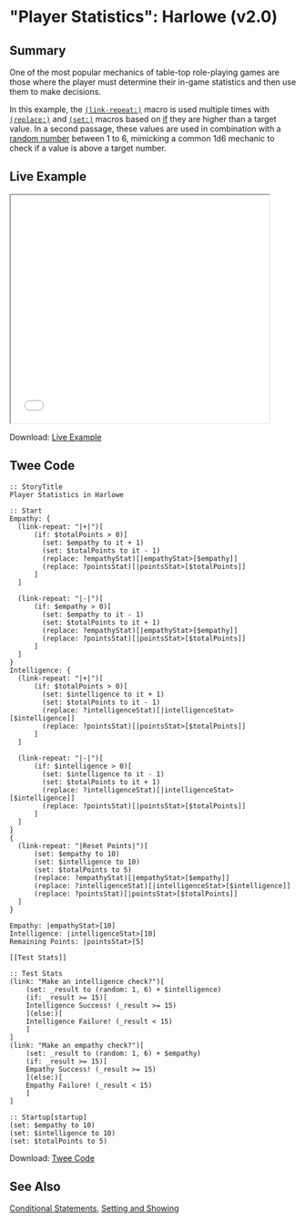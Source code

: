 # "Player Statistics": Harlowe (v2.0)

## Summary

One of the most popular mechanics of table-top role-playing games are those where the player must determine their in-game statistics and then use them to make decisions.

In this example, the [`(link-repeat:)`](https://twine2.neocities.org/#macro_link-repeat) macro is used multiple times with [`(replace:)`](https://twine2.neocities.org/#macro_replace) and [`(set:)`](https://twine2.neocities.org/#macro_set) macros based on [if](https://twine2.neocities.org/#macro_if) they are higher than a target value. In a second passage, these values are used in combination with a [random number](https://twine2.neocities.org/#macro_random) between 1 to 6, mimicking a common 1d6 mechanic to check if a value is above a target number.

## Live Example

<section>
<iframe src="harlowe_player_statistics_example.html" height=400 width=90%></iframe>

Download: <a href="harlowe_player_statistics_example.html" target="_blank">Live Example</a>
</section>

## Twee Code

```twee
:: StoryTitle
Player Statistics in Harlowe

:: Start
Empathy: {
  (link-repeat: "|+|")[
	  (if: $totalPoints > 0)[
		(set: $empathy to it + 1)
		(set: $totalPoints to it - 1)
		(replace: ?empathyStat)[|empathyStat>[$empathy]]
		(replace: ?pointsStat)[|pointsStat>[$totalPoints]]
	  ]
  ]

  (link-repeat: "|-|")[
	  (if: $empathy > 0)[
		(set: $empathy to it - 1)
		(set: $totalPoints to it + 1)
		(replace: ?empathyStat)[|empathyStat>[$empathy]]
		(replace: ?pointsStat)[|pointsStat>[$totalPoints]]
	  ]
  ]
}
Intelligence: {
  (link-repeat: "|+|")[
	  (if: $totalPoints > 0)[
		(set: $intelligence to it + 1)
		(set: $totalPoints to it - 1)
		(replace: ?intelligenceStat)[|intelligenceStat>[$intelligence]]
		(replace: ?pointsStat)[|pointsStat>[$totalPoints]]
	  ]
  ]

  (link-repeat: "|-|")[
	  (if: $intelligence > 0)[
		(set: $intelligence to it - 1)
		(set: $totalPoints to it + 1)
		(replace: ?intelligenceStat)[|intelligenceStat>[$intelligence]]
		(replace: ?pointsStat)[|pointsStat>[$totalPoints]]
	  ]
  ]
}
{
  (link-repeat: "|Reset Points|")[
	  (set: $empathy to 10)
	  (set: $intelligence to 10)
	  (set: $totalPoints to 5)
	  (replace: ?empathyStat)[|empathyStat>[$empathy]]
	  (replace: ?intelligenceStat)[|intelligenceStat>[$intelligence]]
	  (replace: ?pointsStat)[|pointsStat>[$totalPoints]]
  ]
}

Empathy: |empathyStat>[10]
Intelligence: |intelligenceStat>[10]
Remaining Points: |pointsStat>[5]

[[Test Stats]]

:: Test Stats
(link: "Make an intelligence check?")[
	(set: _result to (random: 1, 6) + $intelligence)
	(if: _result >= 15)[
	Intelligence Success! (_result >= 15)
	](else:)[
	Intelligence Failure! (_result < 15)
	]
]
(link: "Make an empathy check?")[
	(set: _result to (random: 1, 6) + $empathy)
	(if: _result >= 15)[
	Empathy Success! (_result >= 15)
	](else:)[
	Empathy Failure! (_result < 15)
	]
]

:: Startup[startup]
(set: $empathy to 10)
(set: $intelligence to 10)
(set: $totalPoints to 5)

```

Download: <a href="harlowe_player_statistics_twee.txt" target="_blank">Twee Code</a>

## See Also

[Conditional Statements](../../conditionalstatements/harlowe/harlowe_conditionalstatements.md), [Setting and Showing](../../settingandshowing/harlowe/harlowe_settingandshowing.md)
